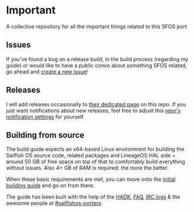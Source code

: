 # Important
A collective repository for all the important things related to this SFOS port

## Issues

If you've found a bug on a release build, in the build process (regarding my guide) or would like to have a public convo about something SFOS related, go ahead and [create a new issue](../../issues)!

## Releases

I will add releases occasionally to [their dedicated page](../../releases) on this repo. If you just want notifications about new releases, feel free to adjust this [repo's notification settings](https://help.github.com/en/articles/watching-and-unwatching-releases-for-a-repository) for yourself

## Building from source
The build guide expects an x64-based Linux environment for building the Sailfish OS source code, related packages and LineageOS HAL side + around 50 GB of free space on top of that to comfortably build everything without issues. Also 4+ GB of RAM is required: the more the better.

When these basic requirements are met, you can move onto the [initial building guide](INITIAL-BUILDING.md) and go on from there.

The guide has been built with the help of the [HADK](https://sailfishos.org/develop/hadk/), [FAQ](https://public.etherpad-mozilla.org/p/faq-hadk), [IRC logs](https://piggz.co.uk/sailfishos-porters-archive/index.php) & the awesome people at [#sailfishos-porters](https://webchat.freenode.net/#sailfishos-porters).
